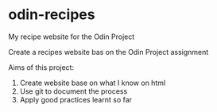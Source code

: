 # odin-recipes
My recipe website for the Odin Project

Create a recipes website bas on the Odin Project assignment

Aims of this project:
1. Create website base on what I know on html
2. Use git to document the process
3. Apply good practices learnt so far
